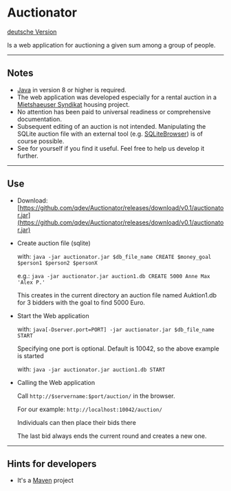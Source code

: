 # Auctionator

[deutsche Version](./README_de.md)

Is a web application for auctioning a given sum among a group of people. 

---
## Notes

* [Java](https://java.com/de/download) in version 8 or higher is required.
* The web application was developed especially for a rental auction in a [Mietshaeuser Syndikat](https://www.syndikat.org) housing project. 
* No attention has been paid to universal readiness or comprehensive documentation.
* Subsequent editing of an auction is not intended. Manipulating the SQLite auction file with an external tool (e.g. [SQLiteBrowser](http://sqlitebrowser.org/)) is of course possible.
* See for yourself if you find it useful. Feel free to help us develop it further.


---
## Use

* Download: [https://github.com/qdev/Auctionator/releases/download/v0.1/auctionator.jar](https://github.com/qdev/Auctionator/releases/download/v0.1/auctionator.jar)
* Create auction file (sqlite)

  with: `java -jar auctionator.jar $db_file_name CREATE $money_goal $person1 $person2 $personX`
  
  e.g.: `java -jar auctionator.jar auction1.db CREATE 5000 Anne Max 'Alex P.'`
  
  This creates in the current directory an auction file named Auktion1.db for 3 bidders with the goal to find 5000 Euro.
  
* Start the Web application
  
  with: `java[-Dserver.port=PORT] -jar auctionator.jar $db_file_name START`
  
  Specifying one port is optional. Default is 10042, so the above example is started
  
  with: `java -jar auctionator.jar auction1.db START`
  
* Calling the Web application
  
  Call `http://$servername:$port/auction/` in the browser.
  
  For our example: `http://localhost:10042/auction/`
  
  Individuals can then place their bids there 
  
  The last bid always ends the current round and creates a new one.
  
---
## Hints for developers

* It's a [Maven](https://maven.apache.org/) project  
